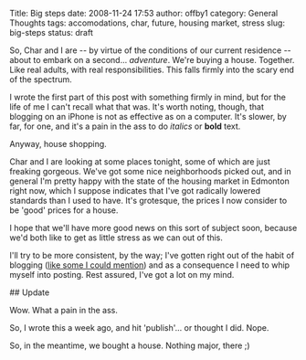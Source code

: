 Title: Big steps
date: 2008-11-24 17:53
author: offby1
category: General Thoughts
tags: accomodations, char, future, housing market, stress
slug: big-steps
status: draft

So, Char and I are -- by virtue of the conditions of our current residence -- about to embark on a second\... _adventure_. We're buying a house. Together. Like real adults, with real responsibilities. This falls firmly into the scary end of the spectrum.

I wrote the first part of this post with something firmly in mind, but for the life of me I can't recall what that was. It's worth noting, though, that blogging on an iPhone is not as effective as on a computer. It's slower, by far, for one, and it's a pain in the ass to do _italics_ or **bold** text.

Anyway, house shopping.

Char and I are looking at some places tonight, some of which are just freaking gorgeous. We've got some nice neighborhoods picked out, and in general I'm pretty happy with the state of the housing market in Edmonton right now, which I suppose indicates that I've got radically lowered standards than I used to have. It's grotesque, the prices I now consider to be 'good' prices for a house.

I hope that we'll have more good news on this sort of subject soon, because we'd both like to get as little stress as we can out of this.

I'll try to be more consistent, by the way; I've gotten right out of the habit of blogging ([like some I could mention](http://www.offby1.net/mildillson/)) and as a consequence I need to whip myself into posting. Rest assured, I've got a lot on my mind.

\## Update

Wow. What a pain in the ass.

So, I wrote this a week ago, and hit 'publish'\... or thought I did. Nope.

So, in the meantime, we bought a house. Nothing major, there ;)

